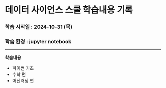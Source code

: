 # 데이터 사이언스 스쿨 학습내용 기록
### 학습 시작일 : 2024-10-31 (목)
### 학습 환경 : jupyter notebook
----------------
**학습내용**
- 파이썬 기초
- 수학 편
- 머신러닝 편
